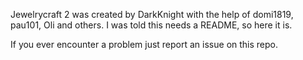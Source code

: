 Jewelrycraft 2 was created by DarkKnight with the help of domi1819, pau101, Oli and others. 
I was told this needs a README, so here it is.

If you ever encounter a problem just report an issue on this repo.
